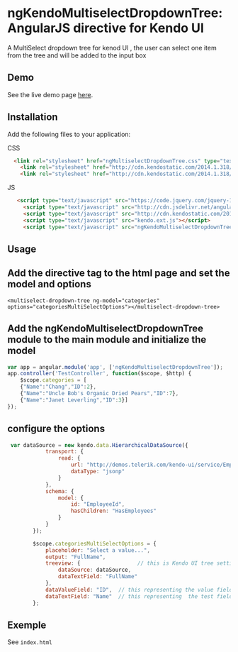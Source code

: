 ngKendoMultiselectDropdownTree: AngularJS directive for Kendo UI
===========

A MultiSelect dropdown tree for kenod UI , the user can select one item from the tree and will be added to the input box

## Demo

See the live demo page [here](http://varyoo.github.io/ngTagEditor).

## Installation

Add the following files to your application:

CSS

```html
  <link rel="stylesheet" href="ngMultiselectDropdownTree.css" type="text/css"/>
    <link rel="stylesheet" href="http://cdn.kendostatic.com/2014.1.318/styles/kendo.common.min.css" type="text/css"/>
    <link rel="stylesheet" href="http://cdn.kendostatic.com/2014.1.318/styles/kendo.metro.min.css" type="text/css"/>
```

JS

```html
   <script type="text/javascript" src="https://code.jquery.com/jquery-1.11.2.min.js"></script>
     <script type="text/javascript" src="http://cdn.jsdelivr.net/angularjs/1.2.17/angular.min.js"></script>
     <script type="text/javascript" src="http://cdn.kendostatic.com/2014.1.318/js/kendo.all.min.js"></script>
     <script type="text/javascript" src="kendo.ext.js"></script>
     <script type="text/javascript" src="ngKendoMultiselectDropdownTree.js"></script>
```

## Usage

## Add the directive tag to the html page and set the model and options

`<multiselect-dropdown-tree ng-model="categories" options="categoriesMultiSelectOptions"></multiselect-dropdown-tree>`


##  Add the ngKendoMultiselectDropdownTree module to the main module and initialize the model
```javascript
var app = angular.module('app', ['ngKendoMultiselectDropdownTree']);
app.controller('TestController', function($scope, $http) {
	$scope.categories = [
	{"Name":"Chang","ID":2},
	{"Name":"Uncle Bob's Organic Dried Pears","ID":7},
	{"Name":"Janet Leverling","ID":3}]
});
   ```
## configure the options
```javascript
 var dataSource = new kendo.data.HierarchicalDataSource({
            transport: {
                read: {
                    url: "http://demos.telerik.com/kendo-ui/service/Employees",
                    dataType: "jsonp"
                }
            },
            schema: {
                model: {
                    id: "EmployeeId",
                    hasChildren: "HasEmployees"
                }
            }
        });
   ```

```javascript
        $scope.categoriesMultiSelectOptions = {
            placeholder: "Select a value...",
            output: "FullName",
            treeview: {                  // this is Kendo UI tree settings, please visit Kendo docs for more information
                dataSource: dataSource,
                dataTextField: "FullName"
            },
            dataValueField: "ID",  // this representing the value field for tye model and this will be extracted from selected tree node Id
            dataTextField: "Name"  // this representing  the test field for the model and this will be be extracted  from selected tree node text
        };
```

## Exemple

See `index.html`
